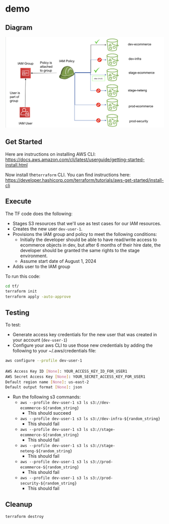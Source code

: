 # demo

## Diagram
![alt text](diagram.png "Diagram")

## Get Started

Here are instructions on installing AWS CLI: https://docs.aws.amazon.com/cli/latest/userguide/getting-started-install.html

Now install the`terraform` CLI. You can find instructions here: https://developer.hashicorp.com/terraform/tutorials/aws-get-started/install-cli

## Execute
The TF code does the following:
- Stages S3 resources that we'll use as test cases for our IAM resources.
- Creates the new user `dev-user-1`.
- Provisions the IAM group and policy to meet the following conditions:
  - Initially the developer should be able to have read/write access to ecommerce objects in dev, but after 6 months of their hire date, the developer should be granted the same rights to the stage environment.
  - Assume start date of August 1, 2024
- Adds user to the IAM group


To run this code:
```sh
cd tf/
terraform init
terraform apply -auto-approve
```

## Testing
To test:
- Generate access key credentials for the new user that was created in your account (`dev-user-1`)
- Configure your aws CLI to use those new credentials by adding the following to your ~/.aws/credentials file:
```sh
aws configure --profile dev-user-1

AWS Access Key ID [None]: YOUR_ACCESS_KEY_ID_FOR_USER1
AWS Secret Access Key [None]: YOUR_SECRET_ACCESS_KEY_FOR_USER1
Default region name [None]: us-east-2
Default output format [None]: json
```

- Run the following s3 commands:
  - `aws --profile dev-user-1 s3 ls s3://dev-ecommerce-${random_string}`
    - This should succeed
  - `aws --profile dev-user-1 s3 ls s3://dev-infra-${random_string}`
    - This should fail
  - `aws --profile dev-user-1 s3 ls s3://stage-ecommerce-${random_string}`
    - This should fail
  - `aws --profile dev-user-1 s3 ls s3://stage-neteng-${random_string}`
    - This should fail
  - `aws --profile dev-user-1 s3 ls s3://prod-ecommerce-${random_string}`
    - This should fail
  - `aws --profile dev-user-1 s3 ls s3://prod-security-${random_string}`
    - This should fail

## Cleanup
```sh
terraform destroy
```

